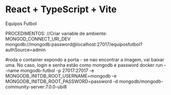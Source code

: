 # React + TypeScript + Vite

Equipos Futbol

PROCEDIMENTOS:
//Criar variable de ambiente: MONGOD_CONNECT_URI_DEV
mongodb://mongodb:password@localhost:27017/equiposfutbol?authSource=admin

#roda o container expondo a porta - se nao encontrar a imagem, vai baixar uma. No caso, login e senha estão como mongodb e password
docker run --name mongodb-futbol -p 27017:27017 -e MONGODB_INITDB_ROOT_USERNAME=mongodb -e MONGODB_INITDB_ROOT_PASSWORD=password -d mongodb/mongodb-community-server:7.0.0-ubi8
